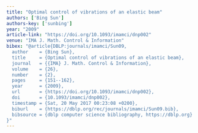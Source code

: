 ```yaml
---
title: "Optimal control of vibrations of an elastic beam"
authors: ['Bing Sun']
authors-key: ['sunbing']
year: "2009"
article-link: "https://doi.org/10.1093/imamci/dnp002"
venue: "IMA J. Math. Control & Information"
bibex: "@article{DBLP:journals/imamci/Sun09,
  author    = {Bing Sun},
  title     = {Optimal control of vibrations of an elastic beam},
  journal   = {{IMA} J. Math. Control & Information},
  volume    = {26},
  number    = {2},
  pages     = {151--162},
  year      = {2009},
  url       = {https://doi.org/10.1093/imamci/dnp002},
  doi       = {10.1093/imamci/dnp002},
  timestamp = {Sat, 20 May 2017 00:23:08 +0200},
  biburl    = {https://dblp.org/rec/journals/imamci/Sun09.bib},
  bibsource = {dblp computer science bibliography, https://dblp.org}
}"
---
```

